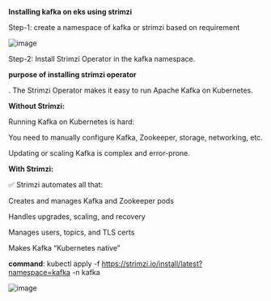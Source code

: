 **Installing kafka on eks using strimzi**

Step-1: create a namespace of kafka or strimzi based on requirement

![image](https://github.com/user-attachments/assets/c9d34afb-f009-42e4-863e-6f419bae6992)

Step-2: Install Strimzi Operator in the kafka namespace.

**purpose of installing strimzi operator**

. The Strimzi Operator makes it easy to run Apache Kafka on Kubernetes.

**Without Strimzi:**

Running Kafka on Kubernetes is hard:

You need to manually configure Kafka, Zookeeper, storage, networking, etc.

Updating or scaling Kafka is complex and error-prone.

**With Strimzi:**

✅ Strimzi automates all that:

Creates and manages Kafka and Zookeeper pods

Handles upgrades, scaling, and recovery

Manages users, topics, and TLS certs

Makes Kafka “Kubernetes native”

**command**: kubectl apply -f https://strimzi.io/install/latest?namespace=kafka -n kafka

![image](https://github.com/user-attachments/assets/b6aa8e0f-78a1-4801-a021-1ee50f0db14f)

